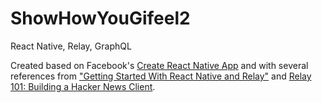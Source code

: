 # ShowHowYouGifeel2
React Native, Relay, GraphQL

Created based on Facebook's [Create React Native App](https://facebook.github.io/react-native/blog/2017/03/13/introducing-create-react-native-app.html) and with several references from ["Getting Started With React Native and Relay"](http://www.mot.la/2016-05-08-getting-started-with-react-native-and-relay.html) and [Relay 101: Building a Hacker News Client](https://medium.com/@clayallsopp/relay-101-building-a-hacker-news-client-bb8b2bdc76e6#.wfpavk9hs).
